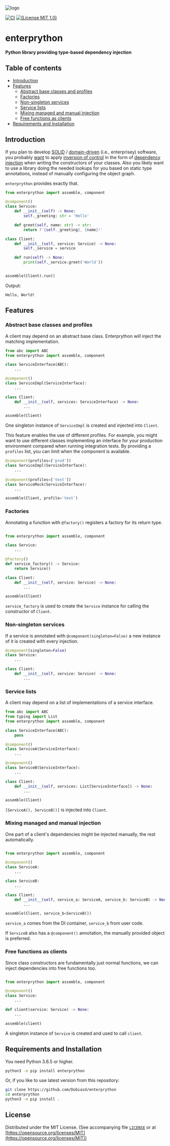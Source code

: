 ![logo](https://github.com/Dobiasd/enterprython/raw/master/logo/enterprython.png)

[![CI](https://github.com/Dobiasd/enterprython/workflows/ci/badge.svg)](https://github.com/Dobiasd/enterprython/actions)
[![(License MIT 1.0)](https://img.shields.io/badge/license-MIT%201.0-blue.svg)][license]

[license]: LICENSE

enterprython
============

**Python library providing type-based dependency injection**

Table of contents
-----------------

* [Introduction](#introduction)
* [Features](#features)
  * [Abstract base classes and profiles](#abstract-base-classes-and-profiles)
  * [Factories](#factories)
  * [Non-singleton services](#non-singleton-services)
  * [Service lists](#service-lists)
  * [Mixing managed and manual injection](#mixing-managed-and-manual-injection)
  * [Free functions as clients](#free-functions-as-clients)
* [Requirements and Installation](#requirements-and-installation)

Introduction
------------

If you plan to develop [SOLID](https://en.wikipedia.org/wiki/SOLID) / [domain-driven](https://en.wikipedia.org/wiki/Domain-driven_design) (i.e., enterprisey) software, you probably [want](why_you_want_formal_dependency_injection_in_python_too.md) to apply [inversion of control](https://en.wikipedia.org/wiki/Inversion_of_control) in the form of [dependency injection](https://en.wikipedia.org/wiki/Dependency_injection) when writing the constructors of your classes.
Also you likely want to use a library doing the needed lookups for you based on static type annotations, instead of manually configuring the object graph.

`enterprython` provides exactly that.

```python
from enterprython import assemble, component

@component()
class Service:
    def __init__(self) -> None:
        self._greeting: str = 'Hello'

    def greet(self, name: str) -> str:
        return f'{self._greeting}, {name}!'

class Client:
    def __init__(self, service: Service) -> None:
        self._service = service

    def run(self) -> None:
        print(self._service.greet('World'))


assemble(Client).run()
```

Output:

```text
Hello, World!
```

Features
--------

### Abstract base classes and profiles

A client may depend on an abstract base class. Enterprython will inject the matching implementation.

```python
from abc import ABC
from enterprython import assemble, component

class ServiceInterface(ABC):
    ...

@component()
class ServiceImpl(ServiceInterface):
    ...

class Client:
    def __init__(self, services: ServiceInterface) -> None:
        ...

assemble(Client)
```

One singleton instance of `ServiceImpl` is created and injected into `Client`.

This feature enables the use of different profiles.
For example, you might want to use different classes implementing an interface
for your production environment compared when running integration tests.
By providing a `profiles` list, you can limit when the component is available.

```python
@component(profiles=['prod'])
class ServiceImpl(ServiceInterface):
    ...
    
@component(profiles=['test'])
class ServiceMock(ServiceInterface):
    ...

assemble(Client, profile='test')
```

### Factories

Annotating a function with `@factory()` registers a factory for its return type.

```python

from enterprython import assemble, component

class Service:
    ...

@factory()
def service_factory() -> Service:
    return Service()

class Client:
    def __init__(self, service: Service) -> None:
        ...

assemble(Client)
```

`service_factory` is used to create the `Service` instance for calling the constructor of `Client`.

### Non-singleton services

If a service is annotated with `@component(singleton=False)` a new instance of it is created with every injection.

```python
@component(singleton=False)
class Service:
    ...

class Client:
    def __init__(self, service: Service) -> None:
        ...
```

### Service lists

A client may depend on a list of implementations of a service interface.

```python
from abc import ABC
from typing import List
from enterprython import assemble, component

class ServiceInterface(ABC):
    pass

@component()
class ServiceA(ServiceInterface):
    ...

@component()
class ServiceB(ServiceInterface):
    ...

class Client:
    def __init__(self, services: List[ServiceInterface]) -> None:
        ...

assemble(Client)
```

`[ServiceA(), ServiceB()]` is injected into `Client`.

### Mixing managed and manual injection

One part of a client's dependencies might be injected manually, the rest automatically.

```python

from enterprython import assemble, component

@component()
class ServiceA:
    ...

class ServiceB:
    ...

class Client:
    def __init__(self, service_a: ServiceA, service_b: ServiceB) -> None:
        ...

assemble(Client, service_b=ServiceB())
```

`service_a` comes from the DI container, `service_b` from user code.

If `ServiceB` also has a `@component()` annotation, the manually provided object is preferred.

### Free functions as clients

Since class constructors are fundamentally just normal functions, we can inject dependencies into free functions too.

```python

from enterprython import assemble, component

@component()
class Service:
    ...

def client(service: Service) -> None:
    ...

assemble(client)
```

A singleton instance of `Service` is created and used to call `client`.

Requirements and Installation
-----------------------------

You need Python 3.6.5 or higher.

```bash
python3 -m pip install enterprython
```

Or, if you like to use latest version from this repository:

```bash
git clone https://github.com/Dobiasd/enterprython
cd enterprython
python3 -m pip install .
```

License
-------
Distributed under the MIT License.
(See accompanying file [`LICENSE`](https://github.com/Dobiasd/enterprython/blob/master/LICENSE) or at
[https://opensource.org/licenses/MIT](https://opensource.org/licenses/MIT))

